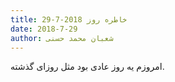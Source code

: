 ```yaml
---
title: خاطره روز 2018-7-29
date: 2018-7-29
author: شعبان محمد حسنی
---
```


امروزم یه روز عادی بود مثل روزای گذشته.